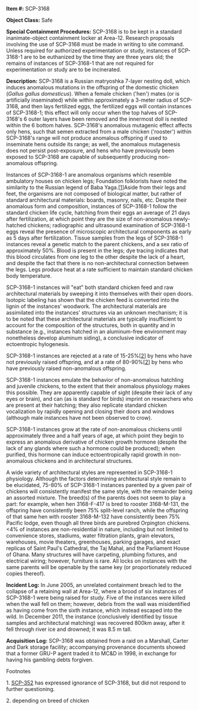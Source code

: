 **Item #:** SCP-3168

**Object Class:** Safe

**Special Containment Procedures:** SCP-3168 is to be kept in a standard inanimate-object containment locker at Area-12. Research proposals involving the use of SCP-3168 must be made in writing to site command. Unless required for authorized experimentation or study, instances of SCP-3168-1 are to be euthanized by the time they are three years old; the remains of instances of SCP-3168-1 that are not required for experimentation or study are to be incinerated.

**Description:** SCP-3168 is a Russian matryoshka 7-layer nesting doll, which induces anomalous mutations in the offspring of the domestic chicken (_Gallus gallus domesticus_). When a female chicken ('hen') mates (or is artificially inseminated) while within approximately a 3-meter radius of SCP-3168, and then lays fertilized eggs, the fertilized eggs will contain instances of SCP-3168-1; this effect will only occur when the top halves of SCP-3168's 6 outer layers have been removed and the innermost doll is nested within the 6 bottom halves. SCP-3168's anomalous mutagenic effect affects only hens, such that semen extracted from a male chicken ('rooster') within SCP-3168's range will not produce anomalous offspring if used to inseminate hens outside its range; as well, the anomalous mutagenesis does not persist post-exposure, and hens who have previously been exposed to SCP-3168 are capable of subsequently producing non-anomalous offspring.

Instances of SCP-3168-1 are anomalous organisms which resemble ambulatory houses on chicken legs; Foundation folklorists have noted the similarity to the Russian legend of Baba Yaga.\[[1](javascript:;)\]Aside from their legs and feet, the organisms are not composed of biological matter, but rather of standard architectural materials: boards, masonry, nails, etc. Despite their anomalous form and composition, instances of SCP-3168-1 follow the standard chicken life cycle, hatching from their eggs an average of 21 days after fertilization, at which point they are the size of non-anomalous newly-hatched chickens; radiographic and ultrasound examination of SCP-3168-1 eggs reveal the presence of microscopic architectural components as early as 5 days after fertilization. Tissue samples from the legs of SCP-3168-1 instances reveal a genetic match to the parent chickens, and a sex ratio of approximately 50%. Blood is present in the legs; dye tracing indicates that this blood circulates from one leg to the other despite the lack of a heart, and despite the fact that there is no non-architectural connection between the legs. Legs produce heat at a rate sufficient to maintain standard chicken body temperature.

SCP-3168-1 instances will "eat" both standard chicken feed and raw architectural materials by sweeping it into themselves with their open doors. Isotopic labeling has shown that the chicken feed is converted into the lignin of the instances' woodwork. The architectural materials are assimilated into the instances' structures via an unknown mechanism; it is to be noted that these architectural materials are typically insufficient to account for the composition of the structures, both in quantity and in substance (e.g., instances hatched in an aluminum-free environment may nonetheless develop aluminum siding), a conclusive indicator of ectoentropic hylogenesis.

SCP-3168-1 instances are rejected at a rate of 15-25%\[[2](javascript:;)\] by hens who have not previously raised offspring, and at a rate of 80-90%\[[2](javascript:;)\] by hens who have previously raised non-anomalous offspring.

SCP-3168-1 instances emulate the behavior of non-anomalous hatchling and juvenile chickens, to the extent that their anomalous physiology makes this possible. They are apparently capable of sight (despite their lack of any eyes or brain), and can (as is standard for birds) imprint on researchers who are present at their hatching; they also replicate standard chicken vocalization by rapidly opening and closing their doors and windows (although male instances have not been observed to crow).

SCP-3168-1 instances grow at the rate of non-anomalous chickens until approximately three and a half years of age, at which point they begin to express an anomalous derivative of chicken growth hormone (despite the lack of any glands where such a hormone could be produced); when purified, this hormone can induce ectoentropically rapid growth in non-anomalous chickens and in architectural structures.

A wide variety of architectural styles are represented in SCP-3168-1 physiology. Although the factors determining architectural style remain to be elucidated, 75-80% of SCP-3168-1 instances parented by a given pair of chickens will consistently manifest the same style, with the remainder being an assorted mixture. The breed(s) of the parents does not seem to play a part: for example, when hen 3168-F-417 is bred to rooster 3168-M-131, the offspring have consistently been 75% split-level ranch, while the offspring of that same hen with rooster 3168-M-132 have consistently been 75% Pacific lodge, even though all three birds are purebred Orpington chickens. <4% of instances are non-residential in nature, including but not limited to convenience stores, stadiums, water filtration plants, grain elevators, warehouses, movie theaters, greenhouses, parking garages, and exact replicas of Saint Paul's Cathedral, the Taj Mahal, and the Parliament House of Ghana. Many structures will have carpeting, plumbing fixtures, and electrical wiring; however, furniture is rare. All locks on instances with the same parents will be openable by the same key (or proportionately reduced copies thereof).

**Incident Log:** In June 2005, an unrelated containment breach led to the collapse of a retaining wall at Area-12, where a brood of six instances of SCP-3168-1 were being raised for study. Five of the instances were killed when the wall fell on them; however, debris from the wall was misidentified as having come from the sixth instance, which instead escaped into the wild. In December 2011, the instance (conclusively identified by tissue samples and architectural matching) was recovered 800km away, after it fell through river ice and drowned; it was 8.5 m tall.

**Acquisition Log:** SCP-3168 was obtained from a raid on a Marshall, Carter and Dark storage facility; accompanying provenance documents showed that a former GRU-P agent traded it to MC&D in 1998, in exchange for having his gambling debts forgiven.

Footnotes

1\. [SCP-352](/scp-352) has expressed ignorance of SCP-3168, but did not respond to further questioning.

2\. depending on breed of chicken